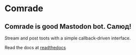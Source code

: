 # Comrade

## Comrade is good Mastodon bot. Салюд!

Stream and post toots with a simple callback-driven interface.

Read the docs at [readthedocs](http://comrade.readthedocs.io/)
